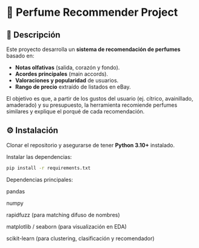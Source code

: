 # 🧴 Perfume Recommender Project

## 📌 Descripción
Este proyecto desarrolla un **sistema de recomendación de perfumes** basado en:
- **Notas olfativas** (salida, corazón y fondo).
- **Acordes principales** (main accords).
- **Valoraciones y popularidad** de usuarios.
- **Rango de precio** extraído de listados en eBay.

El objetivo es que, a partir de los gustos del usuario (ej. cítrico, avainillado, amaderado) y su presupuesto, la herramienta recomiende perfumes similares y explique el porqué de cada recomendación.

## ⚙️ Instalación
Clonar el repositorio y asegurarse de tener **Python 3.10+** instalado.

Instalar las dependencias:
```bash
pip install -r requirements.txt
```
Dependencias principales:

pandas

numpy

rapidfuzz (para matching difuso de nombres)

matplotlib / seaborn (para visualización en EDA)

scikit-learn (para clustering, clasificación y recomendador)
